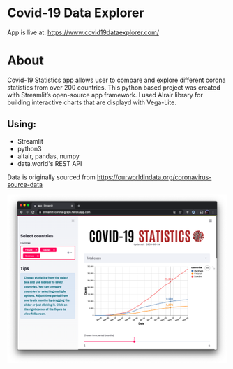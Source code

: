 # Covid-19 Data Explorer
App is live at: https://www.covid19dataexplorer.com/

# About
Covid-19 Statistics app allows user to compare and explore different corona statistics from over 200 countries.
This python based project was created with Streamlit’s open-source app framework.
I used Alrair library for building interactive charts that are displayd with Vega-Lite.

## Using:
* Streamlit
* python3
* altair, pandas, numpy
* data.world's REST API

Data is originally sourced from https://ourworldindata.org/coronavirus-source-data

![app_window](/Images/screenshot.png)
